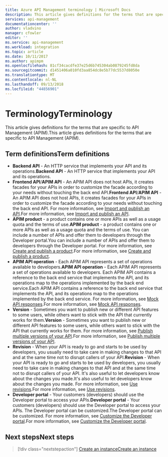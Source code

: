 ```yaml
---
title: Azure API Management terminology | Microsoft Docs
description: This article gives definitions for the terms that are specific to API Management.
services: api-management
documentationcenter: ''
author: vladvino
manager: cfowler
editor: ''
ms.service: api-management
ms.workload: integration
ms.topic: article
ms.date: 10/11/2017
ms.author: apimpm
ms.openlocfilehash: 81cf34cacdfe37e25d6b745304ab0879245fd8da
ms.sourcegitcommit: d1451406a010fd3aa854dc8e5b77dc5537d8050e
ms.translationtype: MT
ms.contentlocale: nl-NL
ms.lasthandoff: 09/13/2018
ms.locfileid: "44856901"
---
```

# <a name="terminology"></a><span data-ttu-id="c8dcb-103">Terminology</span><span class="sxs-lookup"><span data-stu-id="c8dcb-103">Terminology</span></span>

<span data-ttu-id="c8dcb-104">This article gives definitions for the terms that are specific to API Management (APIM).</span><span class="sxs-lookup"><span data-stu-id="c8dcb-104">This article gives definitions for the terms that are specific to API Management (APIM).</span></span>

## <a name="term-definitions"></a><span data-ttu-id="c8dcb-105">Term definitions</span><span class="sxs-lookup"><span data-stu-id="c8dcb-105">Term definitions</span></span>

* <span data-ttu-id="c8dcb-106">**Backend API** -  An HTTP service that implements your API and its operations.</span><span class="sxs-lookup"><span data-stu-id="c8dcb-106">**Backend API** -  An HTTP service that implements your API and its operations.</span></span> 
* <span data-ttu-id="c8dcb-107">**Frontend API**/**APIM API** - An APIM API does not host APIs, it creates facades for your APIs in order to customize the facade according to your needs without touching the back end API.</span><span class="sxs-lookup"><span data-stu-id="c8dcb-107">**Frontend API**/**APIM API** - An APIM API does not host APIs, it creates facades for your APIs in order to customize the facade according to your needs without touching the back end API.</span></span> <span data-ttu-id="c8dcb-108">For more information, see [Import and publish an API](import-and-publish.md).</span><span class="sxs-lookup"><span data-stu-id="c8dcb-108">For more information, see [Import and publish an API](import-and-publish.md).</span></span>
* <span data-ttu-id="c8dcb-109">**APIM product** -  a product contains one or more APIs as well as a usage quota and the terms of use.</span><span class="sxs-lookup"><span data-stu-id="c8dcb-109">**APIM product** -  a product contains one or more APIs as well as a usage quota and the terms of use.</span></span> <span data-ttu-id="c8dcb-110">You can include a number of APIs and offer them to developers through the Developer portal.</span><span class="sxs-lookup"><span data-stu-id="c8dcb-110">You can include a number of APIs and offer them to developers through the Developer portal.</span></span> <span data-ttu-id="c8dcb-111">For more information, see [Create and publish a product](api-management-howto-add-products.md).</span><span class="sxs-lookup"><span data-stu-id="c8dcb-111">For more information, see [Create and publish a product](api-management-howto-add-products.md).</span></span>
* <span data-ttu-id="c8dcb-112">**APIM API operation** -  Each APIM API represents a set of operations available to developers.</span><span class="sxs-lookup"><span data-stu-id="c8dcb-112">**APIM API operation** -  Each APIM API represents a set of operations available to developers.</span></span> <span data-ttu-id="c8dcb-113">Each APIM API contains a reference to the back end service that implements the API, and its operations map to the operations implemented by the back end service.</span><span class="sxs-lookup"><span data-stu-id="c8dcb-113">Each APIM API contains a reference to the back end service that implements the API, and its operations map to the operations implemented by the back end service.</span></span> <span data-ttu-id="c8dcb-114">For more information, see [Mock API responses](mock-api-responses.md).</span><span class="sxs-lookup"><span data-stu-id="c8dcb-114">For more information, see [Mock API responses](mock-api-responses.md).</span></span>
* <span data-ttu-id="c8dcb-115">**Version** - Sometimes you want to publish new or different API features to some users, while others want to stick with the API that currently works for them.</span><span class="sxs-lookup"><span data-stu-id="c8dcb-115">**Version** - Sometimes you want to publish new or different API features to some users, while others want to stick with the API that currently works for them.</span></span> <span data-ttu-id="c8dcb-116">For more information, see [Publish multiple versions of your API](api-management-get-started-publish-versions.md).</span><span class="sxs-lookup"><span data-stu-id="c8dcb-116">For more information, see [Publish multiple versions of your API](api-management-get-started-publish-versions.md).</span></span>
* <span data-ttu-id="c8dcb-117">**Revision** - When your API is ready to go and starts to be used by developers, you usually need to take care in making changes to that API and at the same time not to disrupt callers of your API.</span><span class="sxs-lookup"><span data-stu-id="c8dcb-117">**Revision** - When your API is ready to go and starts to be used by developers, you usually need to take care in making changes to that API and at the same time not to disrupt callers of your API.</span></span> <span data-ttu-id="c8dcb-118">It's also useful to let developers know about the changes you made.</span><span class="sxs-lookup"><span data-stu-id="c8dcb-118">It's also useful to let developers know about the changes you made.</span></span> <span data-ttu-id="c8dcb-119">For more information, see [Use revisions](api-management-get-started-revise-api.md).</span><span class="sxs-lookup"><span data-stu-id="c8dcb-119">For more information, see [Use revisions](api-management-get-started-revise-api.md).</span></span>
* <span data-ttu-id="c8dcb-120">**Developer portal** - Your customers (developers) should use the Developer portal to access your APIs.</span><span class="sxs-lookup"><span data-stu-id="c8dcb-120">**Developer portal** - Your customers (developers) should use the Developer portal to access your APIs.</span></span> <span data-ttu-id="c8dcb-121">The Developer portal can be customized.</span><span class="sxs-lookup"><span data-stu-id="c8dcb-121">The Developer portal can be customized.</span></span> <span data-ttu-id="c8dcb-122">For more information, see [Customize the Developer portal](api-management-customize-styles.md).</span><span class="sxs-lookup"><span data-stu-id="c8dcb-122">For more information, see [Customize the Developer portal](api-management-customize-styles.md).</span></span>

## <a name="next-steps"></a><span data-ttu-id="c8dcb-123">Next steps</span><span class="sxs-lookup"><span data-stu-id="c8dcb-123">Next steps</span></span>

> [!div class="nextstepaction"]
> [<span data-ttu-id="c8dcb-124">Create an instance</span><span class="sxs-lookup"><span data-stu-id="c8dcb-124">Create an instance</span></span>](get-started-create-service-instance.md)

